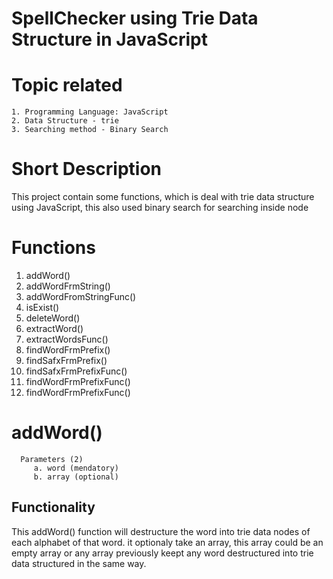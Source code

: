 # SpellChecker using Trie Data Structure in JavaScript
 
# Topic related 
    1. Programming Language: JavaScript
    2. Data Structure - trie
    3. Searching method - Binary Search

# Short Description 
This project contain some functions, which is deal with trie data structure using JavaScript, this also used binary search for searching inside node

# Functions 
  1. addWord()
  2. addWordFrmString()
  3. addWordFromStringFunc()
  4. isExist()
  5. deleteWord()
  6. extractWord()
  7. extractWordsFunc()
  8. findWordFrmPrefix()
  9. findSafxFrmPrefix()
  10. findSafxFrmPrefixFunc()
  11. findWordFrmPrefixFunc()
  12. findWordFrmPrefixFunc()
  
  
   # addWord()
      Parameters (2) 
         a. word (mendatory)
         b. array (optional)
  Functionality
  --------------
  This addWord() function will destructure the word into trie data nodes of each alphabet of that word. it optionaly take an array, this array could be an empty array or any array previously keept any word destructured into trie data structured in the same way.
